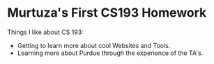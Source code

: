 # Murtuza's First CS193 Homework

Things I like about CS 193:

- Getting to learn more about cool Websites and Tools.
- Learning more about Purdue through the experience of the TA's.

